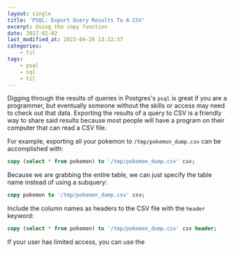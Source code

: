 ```yaml
---
layout: single
title: 'PSQL: Export Query Results To A CSV'
excerpt: Using the copy function
date: 2017-02-02
last_modified_at: 2023-04-26 13:22:37
categories:
    - til
tags:
    - psql
    - sql
    - til
---
```


Digging through the results of queries in Postgres's `psql` is great if you
are a programmer, but eventually someone without the skills or access may
need to check out that data. Exporting the results of a query to CSV is a
friendly way to share said results because most people will have a program
on their computer that can read a CSV file.

For example, exporting all your pokemon to `/tmp/pokemon_dump.csv` can be
accomplished with:

```sql
copy (select * from pokemon) to '/tmp/pokemon_dump.csv' csv;
```

Because we are grabbing the entire table, we can just specify the table name
instead of using a subquery:

```sql
copy pokemon to '/tmp/pokemon_dump.csv' csv;
```

Include the column names as headers to the CSV file with the `header`
keyword:

```sql
copy (select * from pokemon) to '/tmp/pokemon_dump.csv' csv header;
```

If your user has limited access, you can use the
